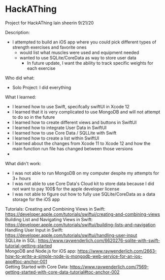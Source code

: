 # HackAThing
Project for HackAThing
Iain sheerin
9/21/20

Description:
  - I attempted to build an iOS app where you could pick different types of strength exercises and favorite ones
      - would list what muscles were used and equipment needed
      - wanted to use SQLite/CoreData as way to store user data
         - In future update, I want the ability to track specific weights for each exercise

Who did what:
  - Solo Project: I did everything
  
What I learned:
  - I learned how to use Swift, specifcally swiftUI in Xcode 12
  - I learned that it is very complicated to use MongoDB and will not attempt to do so in the future
  - I learned how to create different views and buttons in SwiftUI
  - I learned how to integrate User Data in SwiftUI
  - I learned how to use Core Data / SQLLite with Swift
  - I learned how to create a list within SwiftUI
  - I learned about the changes from Xcode 11 to Xcode 12 and how the main function run file has changed between those versions
  - 

What didn't work:
  - I was not able to run MongoDB on my computer despite my attempts for 3+ hours
  - I was not able to use Core Data's Cloud kit to store data because I did not want to pay 100$ for the apple developer license
  - I was not able to figure out how to fully use SQLite/CoreData as a data storage for the iOS app


Tutorials:
Creating and Combining Views in Swift: https://developer.apple.com/tutorials/swiftui/creating-and-combining-views  
Building List and Navigating Views in Swift: https://developer.apple.com/tutorials/swiftui/building-lists-and-navigation  
Handling User Input in Swift: https://developer.apple.com/tutorials/swiftui/handling-user-input  
SQLLite in SQL: https://www.raywenderlich.com/6620276-sqlite-with-swift-tutorial-getting-started  
MongoDB and Node.js for iOS app: https://www.raywenderlich.com/2663-how-to-write-a-simple-node-js-mongodb-web-service-for-an-ios-app#toc-anchor-001  
Getting Started with Core Data: https://www.raywenderlich.com/7569-getting-started-with-core-data-tutorial#toc-anchor-002  
